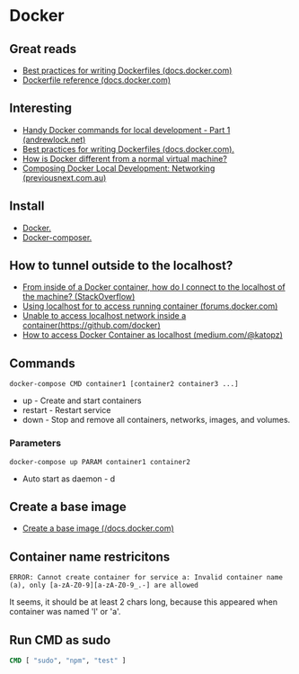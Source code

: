 # Docker

## Great reads

* [Best practices for writing Dockerfiles (docs.docker.com)](https://docs.docker.com/v17.09/engine/userguide/eng-image/dockerfile_best-practices/)
* [Dockerfile reference (docs.docker.com)](https://docs.docker.com/engine/reference/builder/#run)

## Interesting

* [Handy Docker commands for local development - Part 1 (andrewlock.net)](https://andrewlock.net/handy-docker-commands-for-local-development-part-1/)
* [Best practices for writing Dockerfiles (docs.docker.com).](https://docs.docker.com/develop/develop-images/dockerfile_best-practices/)
* [How is Docker different from a normal virtual machine?](https://stackoverflow.com/a/16048358)
* [Composing Docker Local Development: Networking (previousnext.com.au)](https://www.previousnext.com.au/blog/composing-docker-local-development-networking)

## Install

* [Docker.](Install-docker.md)
* [Docker-composer.](Install-docker-compose.md)

## How to tunnel outside to the localhost?

* [From inside of a Docker container, how do I connect to the localhost of the machine?
(StackOverflow)](https://stackoverflow.com/a/24326540)
* [Using localhost for to access running container (forums.docker.com)](https://forums.docker.com/t/using-localhost-for-to-access-running-container/3148/3)
* [Unable to access localhost network inside a container(https://github.com/docker)](https://github.com/docker/for-mac/issues/1898)
* [How to access Docker Container as localhost (medium.com/@katopz)](https://medium.com/@katopz/use-nginx-to-bind-localhost-to-docker-ee804387e1ba)

## Commands

```shell
docker-compose CMD container1 [container2 container3 ...]
```
* up - Create and start containers
* restart -           Restart service
* down -              Stop and remove all containers, networks, images, and volumes.


### Parameters

```shell
docker-compose up PARAM container1 container2
```

* Auto start as daemon - d


## Create a base image

* [Create a base image (/docs.docker.com)](https://docs.docker.com/develop/develop-images/baseimages/)

## Container name restricitons

```shell
ERROR: Cannot create container for service a: Invalid container name (a), only [a-zA-Z0-9][a-zA-Z0-9_.-] are allowed
```
It seems, it should be at least 2 chars long, because this appeared when container was named 'l' or 'a'.

## Run CMD as sudo

```Dockerfile
CMD [ "sudo", "npm", "test" ]
````